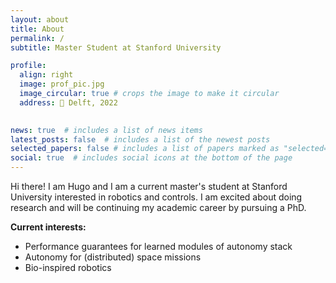 ```yaml
---
layout: about
title: About
permalink: /
subtitle: Master Student at Stanford University

profile:
  align: right
  image: prof_pic.jpg
  image_circular: true # crops the image to make it circular
  address: 📍 Delft, 2022
    

news: true  # includes a list of news items
latest_posts: false  # includes a list of the newest posts
selected_papers: false # includes a list of papers marked as "selected={true}"
social: true  # includes social icons at the bottom of the page
---
```


Hi there! I am Hugo and I am a current master's student at Stanford University interested in robotics and controls. I am excited about doing research and will be continuing my academic career by pursuing a PhD.

**Current interests:**
- Performance guarantees for learned modules of autonomy stack
- Autonomy for (distributed) space missions
- Bio-inspired robotics
